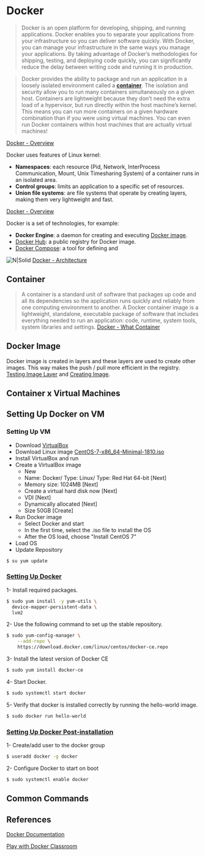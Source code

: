# Docker

> Docker is an open platform for developing, shipping, and running applications. Docker enables you to separate your applications from your infrastructure so you can deliver software quickly. With Docker, you can manage your infrastructure in the same ways you manage your applications. By taking advantage of Docker’s methodologies for shipping, testing, and deploying code quickly, you can significantly reduce the delay between writing code and running it in production.

> Docker provides the ability to package and run an application in a loosely isolated environment called a [**container**](https://github.com/dmoutinho/docker#container). The isolation and security allow you to run many containers simultaneously on a given host. Containers are lightweight because they don’t need the extra load of a hypervisor, but run directly within the host machine’s kernel. This means you can run more containers on a given hardware combination than if you were using virtual machines. You can even run Docker containers within host machines that are actually virtual machines!

[Docker - Overview](https://docs.docker.com/engine/docker-overview/)

Docker uses features of Linux kernel:
- **Namespaces**: each resource (Pid, Network,  InterProcess Communication, Mount, Unix Timesharing System) of a container runs in an isolated area.
- **Control groups**: limits an application to a specific set of resources.
- **Union file systems**: are file systems that operate by creating layers, making them very lightweight and fast.

[Docker - Overview](https://docs.docker.com/engine/docker-overview/)

Docker is a set of technologies, for example:
- **Docker Engine**: a daemon for creating and executing [Docker image](https://github.com/dmoutinho/docker#docker-image).
- [Docker Hub](https://hub.docker.com/u/dmoutinho): a public registry for Docker image.
- [Docker Compose](https://github.com/dmoutinho/docker/blob/master/docker-compose.md): a tool for defining and 

![N|Solid](https://docs.docker.com/engine/images/architecture.svg)
[Docker - Architecture](https://docs.docker.com/engine/docker-overview/)

## Container

>A container is a standard unit of software that packages up code and all its dependencies so the application runs quickly and reliably from one computing environment to another. A Docker container image is a lightweight, standalone, executable package of software that includes everything needed to run an application: code, runtime, system tools, system libraries and settings.
[Docker - What Container](https://www.docker.com/resources/what-container)

## Docker Image
Docker image is created in layers and these layers are used to create other images. This way makes the push / pull more efficient in the registry. [Testing Image Layer](https://github.com/dmoutinho/docker/blob/master/image-layer.md) and 
[Creating Image](https://github.com/dmoutinho/docker/blob/master/new-image.md).

## Container x Virtual Machines

## Setting Up Docker on VM

### Setting Up VM

- Download [VirtualBox](https://www.virtualbox.org/wiki/Downloads)
- Download Linux image [CentOS-7-x86_64-Minimal-1810.iso](http://isoredirect.centos.org/centos/7/isos/x86_64/CentOS-7-x86_64-Minimal-1810.iso)
- Install VirtualBox and run
- Create a VirtualBox image
    - New
    - Name: Docker/ Type: Linux/ Type: Red Hat 64-bit [Next]
    - Memory size: 1024MB [Next]
    - Create a virtual hard disk now [Next]
    - VDI [Next]
    - Dynamically allocated [Next]
    - Size 50GB [Create]
- Run Docker image
    -  Select Docker and start
    -  In the first time, select the .iso file to install the OS
    -  After the OS load, choose "Install CentOS 7"
- Load OS
- Update Repository
```sh
$ su yum update
```

### [Setting Up Docker](https://docs.docker.com/install/linux/docker-ce/centos/)

1- Install required packages.
```sh
$ sudo yum install -y yum-utils \
  device-mapper-persistent-data \
  lvm2
```

2- Use the following command to set up the stable repository.
```sh
$ sudo yum-config-manager \
    --add-repo \
    https://download.docker.com/linux/centos/docker-ce.repo
```

3- Install the latest version of Docker CE
```sh
$ sudo yum install docker-ce
```

4- Start Docker.
```sh
$ sudo systemctl start docker
```

5- Verify that docker is installed correctly by running the hello-world image.
```sh
$ sudo docker run hello-world
```

### [Setting Up Docker Post-installation](https://docs.docker.com/install/linux/linux-postinstall/)

1- Create/add user to the docker group
```sh
$ useradd docker -g docker
```

2- Configure Docker to start on boot
```sh
$ sudo systemctl enable docker
```

## Common Commands

## References

[Docker Documentation](https://docs.docker.com/)

[Play with Docker Classroom](https://training.play-with-docker.com/)
